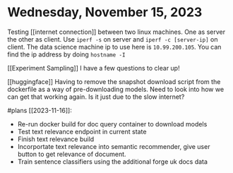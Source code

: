 # Wednesday, November 15, 2023

Testing [[internet connection]] between two linux machines. One as server the other as client. Use `iperf -s` on server and `iperf -c [server-ip]` on client. The data science machine ip to use here is `10.99.200.105`. You can find the ip address by doing `hostname -I`

[[Experiment Sampling]] I have a few questions to clear up!

[[huggingface]] Having to remove the snapshot download script from the dockerfile as a way of pre-downloading models. Need to look into how we can get that working again. Is it just due to the slow internet? 

#plans [[2023-11-16]]: 
- Re-run docker build for doc query container to download models
- Test text relevance endpoint in current state
- Finish text relevance build
- Incorportate text relevance into semantic recommender, give user button to get relevance of document. 
- Train sentence classifiers using the additional forge uk docs data